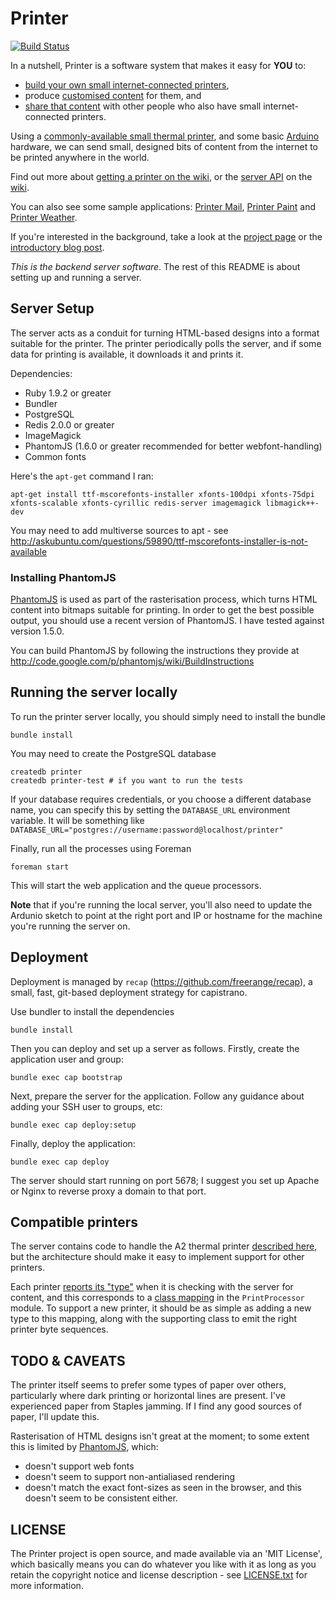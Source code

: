 Printer
===========

[![Build Status](https://secure.travis-ci.org/freerange/printer.png?branch=master)](http://travis-ci.org/freerange/printer)

In a nutshell, Printer is a software system that makes it easy for **YOU** to:

* [build your own small internet-connected printers][getting-a-printer],
* produce [customised content][] for them, and
* [share that content][] with other people who also have small internet-connected printers.

Using a [commonly-available small thermal printer][getting-a-printer], and some basic [Arduino][] hardware, we can send small, designed bits of content from the internet to be printed anywhere in the world.

Find out more about [getting a printer on the wiki][getting-a-printer], or the [server API][api] on the [wiki][].

You can also see some sample applications: [Printer Mail](https://github.com/freerange/printer-mail), [Printer Paint](https://github.com/freerange/printer-paint) and [Printer Weather](https://github.com/freerange/printer-weather).

If you're interested in the background, take a look at the [project page](http://gofreerange.com/printer) or the [introductory blog post](http://gofreerange.com/hello-printer).

*This is the backend server software*. The rest of this README is about setting up and running a server.


Server Setup
-------------

The server acts as a conduit for turning HTML-based designs into a format suitable for the printer. The printer periodically polls the server, and if some data for printing is available, it downloads it and prints it.

Dependencies:

* Ruby 1.9.2 or greater
* Bundler
* PostgreSQL
* Redis 2.0.0 or greater
* ImageMagick
* PhantomJS (1.6.0 or greater recommended for better webfont-handling)
* Common fonts

Here's the `apt-get` command I ran:

    apt-get install ttf-mscorefonts-installer xfonts-100dpi xfonts-75dpi xfonts-scalable xfonts-cyrillic redis-server imagemagick libmagick++-dev

You may need to add multiverse sources to apt - see http://askubuntu.com/questions/59890/ttf-mscorefonts-installer-is-not-available


### Installing PhantomJS

[PhantomJS][] is used as part of the rasterisation process, which turns HTML content into bitmaps suitable for printing. In order to get the best possible output, you should use a recent version of PhantomJS. I have tested against version 1.5.0.

You can build PhantomJS by following the instructions they provide at  http://code.google.com/p/phantomjs/wiki/BuildInstructions


## Running the server locally

To run the printer server locally, you should simply need to install the bundle

    bundle install

You may need to create the PostgreSQL database

    createdb printer
    createdb printer-test # if you want to run the tests

If your database requires credentials, or you choose a different database name, you can specify this by setting the `DATABASE_URL` environment variable. It will be something like `DATABASE_URL="postgres://username:password@localhost/printer"`

Finally, run all the processes using Foreman

    foreman start

This will start the web application and the queue processors.

**Note** that if you're running the local server, you'll also need to update the Ardunio sketch to point at the right port and IP or hostname for the machine you're running the server on.


## Deployment

Deployment is managed by `recap` (https://github.com/freerange/recap), a small, fast, git-based deployment strategy for capistrano.

Use bundler to install the dependencies

    bundle install

Then you can deploy and set up a server as follows. Firstly, create the application user and group:

    bundle exec cap bootstrap

Next, prepare the server for the application. Follow any guidance about adding your SSH user to groups, etc:

    bundle exec cap deploy:setup

Finally, deploy the application:

    bundle exec cap deploy

The server should start running on port 5678; I suggest you set up Apache or Nginx to reverse proxy a domain to that port.


## Compatible printers

The server contains code to handle the A2 thermal printer [described here][getting-a-printer], but the architecture should make it easy to implement support for other printers.

Each printer [reports its "type"][reporting-type] when it is checking with the server for content, and this corresponds to a [class mapping][type-mapping] in the `PrintProcessor` module. To support a new printer, it should be as simple as adding a new type to this mapping, along with the supporting class to emit the right printer byte sequences.


TODO & CAVEATS
----

The printer itself seems to prefer some types of paper over others, particularly where dark printing or horizontal lines are present. I've experienced paper from Staples jamming. If I find any good sources of paper, I'll update this.

Rasterisation of HTML designs isn't great at the moment; to some extent this is limited by [PhantomJS], which:

* doesn't support web fonts
* doesn't seem to support non-antialiased rendering
* doesn't match the exact font-sizes as seen in the browser, and this doesn't seem to be consistent either.


LICENSE
-------

The Printer project is open source, and made available via an 'MIT License', which basically means you can do whatever you like with it as long as you retain the copyright notice and license description - see [LICENSE.txt] for more information.


[timmy]: http://gofreerange.com/timmy
[Arduino]: http://ardunio.cc
[PhantomJS]: http://phantomjs.org
[wiki]: https://github.com/freerange/printer/wiki
[getting-a-printer]: https://github.com/freerange/printer/wiki/Making-your-own-printer
[customised content]: https://github.com/freerange/printer/wiki/Building-content-services
[share that content]: https://github.com/freerange/printer/wiki/Architecture
[api]: https://github.com/freerange/printer/wiki/API
[LICENSE.txt]: https://raw.github.com/freerange/printer/master/LICENSE.txt
[reporting-type]: https://github.com/freerange/printer/blob/master/printer.ino#L13
[type-mapping]: https://github.com/freerange/printer/blob/master/lib/print_processor.rb
